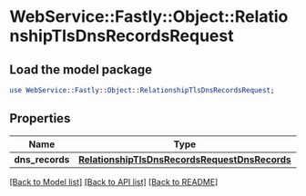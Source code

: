 # WebService::Fastly::Object::RelationshipTlsDnsRecordsRequest

## Load the model package
```perl
use WebService::Fastly::Object::RelationshipTlsDnsRecordsRequest;
```

## Properties
Name | Type | Description | Notes
------------ | ------------- | ------------- | -------------
**dns_records** | [**RelationshipTlsDnsRecordsRequestDnsRecords**](RelationshipTlsDnsRecordsRequestDnsRecords.md) |  | [optional] 

[[Back to Model list]](../README.md#documentation-for-models) [[Back to API list]](../README.md#documentation-for-api-endpoints) [[Back to README]](../README.md)


